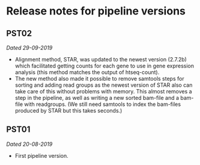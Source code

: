 # Release notes for pipeline versions 

## PST02 
_Dated 29-09-2019_ 
* Alignment  method, STAR, was updated to the newest version (2.7.2b) which facilitated getting counts for each gene to use in gene expression analysis (this method matches the output of htseq-count). 
* The new method also made it possible to remove samtools steps for sorting and adding read groups as the newest version of STAR also can take care of this without problems with memory. This almost removes a step in the pipeline, as well as writing a new sorted bam-file and a bam-file with readgroups. (We still need samtools to index the bam-files produced by STAR but this takes seconds.) 


## PST01
_Dated 20-08-2019_
* First pipeline version. 
